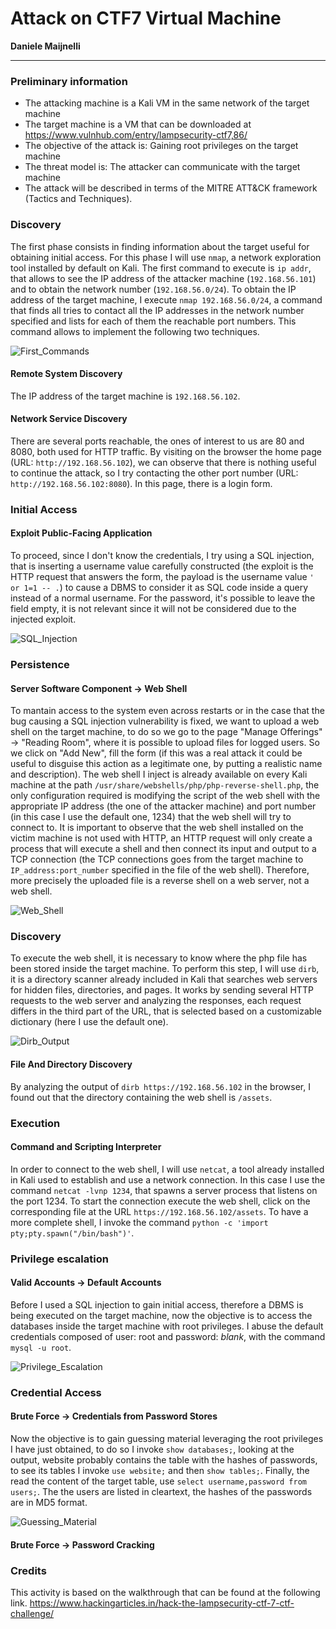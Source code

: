 # **Attack on CTF7 Virtual Machine**

**Daniele Maijnelli**

---


### Preliminary information

- The attacking machine is a Kali VM in the same network of the target machine
- The target machine is a VM that can be downloaded at https://www.vulnhub.com/entry/lampsecurity-ctf7,86/
- The objective of the attack is: Gaining root privileges on the target machine
- The threat model is: The attacker can communicate with the target machine
- The attack will be described in terms of the MITRE ATT&CK framework (Tactics and Techniques).

### **Discovery**

The first phase consists in finding information about the target useful for obtaining initial access. For this phase I will use `nmap`, a network exploration tool installed by default on Kali. The first command to execute is `ip addr`, that allows to see the IP address of the attacker machine (`192.168.56.101`) and to obtain the network number (`192.168.56.0/24`). To obtain the IP address of the target machine, I execute `nmap 192.168.56.0/24`, a command that finds all tries to contact all the IP addresses in the network number specified and lists for each of them the reachable port numbers. This command allows to implement the following two techniques.

![First_Commands](Screen1.png)

#### Remote System Discovery 

The IP address of the target machine is `192.168.56.102`.

#### Network Service Discovery

There are several ports reachable, the ones of interest to us are 80 and 8080, both used for HTTP traffic. By visiting on the browser the home page (URL: ```http://192.168.56.102```), we can observe that there is nothing useful to continue the attack, so I try contacting the other port number (URL: `http://192.168.56.102:8080`). In this page, there is a login form.

### **Initial Access**

#### Exploit Public-Facing Application
To proceed, since I don't know the credentials, I try using a SQL injection, that is inserting a username value carefully constructed (the exploit is the HTTP request that answers the form, the payload is the username value `' or 1=1 -- .`) to cause a DBMS to consider it as SQL code inside a query instead of a normal username. For the password, it's possible to leave the field empty, it is not relevant since it will not be considered due to the injected exploit.

![SQL_Injection](Screen2.png)

### **Persistence**

#### Server Software Component &rarr; Web Shell

To mantain access to the system even across restarts or in the case that the bug causing a SQL injection vulnerability is fixed, we want to upload a web shell on the target machine, to do so we go to the page "Manage Offerings" &rarr; "Reading Room", where it is possible to upload files for logged users. So we click on "Add New", fill the form (if this was a real attack it could be useful to disguise this action as a legitimate one, by putting a realistic name and description). The web shell I inject is already available on every Kali machine at the path `/usr/share/webshells/php/php-reverse-shell.php`, the only configuration required is modifying the script of the web shell with the appropriate IP address (the one of the attacker machine) and port number (in this case I use the default one, 1234) that the web shell will try to connect to. It is important to observe that the web shell installed on the victim machine is not used with HTTP, an HTTP request will only create a process that will execute a shell and then connect its input and output to a TCP connection (the TCP connections goes from the target machine to `IP_address:port_number` specified in the file of the web shell). Therefore, more precisely the uploaded file is a reverse shell on a web server, not a web shell. 

![Web_Shell](Screen3.png)

### **Discovery**

To execute the web shell, it is necessary to know where the php file has been stored inside the target machine. To perform this step, I will use `dirb`, it is a directory scanner already included in Kali that searches web servers for hidden files, directories, and pages. It works by sending several HTTP requests to the web server and analyzing the responses, each request differs in the third part of the URL, that is selected based on a customizable dictionary (here I use the default one). 

![Dirb_Output](Screen4.png)

#### File And Directory Discovery

By analyzing the output of `dirb https://192.168.56.102` in the browser, I found out that the directory containing the web shell is `/assets`. 

### **Execution**

#### Command and Scripting Interpreter

In order to connect to the web shell, I will use `netcat`, a tool already installed in Kali used to establish and use a network connection. In this case I use the command `netcat -lvnp 1234`, that spawns a server process that listens on the port 1234. To start the connection execute the web shell, click on the corresponding file at the URL `https://192.168.56.102/assets`. To have a more complete shell, I invoke the command `python -c 'import pty;pty.spawn("/bin/bash")'`.

### **Privilege escalation**

#### Valid Accounts &rarr; Default Accounts

Before I used a SQL injection to gain initial access, therefore a DBMS is being executed on the target machine, now the objective is to access the databases inside the target machine with root privileges. I abuse the default credentials composed of user: root and password: *blank*, with the command `mysql -u root`.

![Privilege_Escalation](Screen5.png)

### **Credential Access**

#### Brute Force &rarr; Credentials from Password Stores

Now the objective is to gain guessing material leveraging the root privileges I have just obtained, to do so I invoke `show databases;`, looking at the output, website probably contains the table with the hashes of passwords, to see its tables I invoke `use website;` and then `show tables;`. Finally, the read the content of the target table, use `select username,password from users;`. The the users are listed in cleartext, the hashes of the passwords are in MD5 format.

![Guessing_Material](Screen6.png)

#### Brute Force &rarr; Password Cracking



### **Credits**
This activity is based on the walkthrough that can be found at the following link.
https://www.hackingarticles.in/hack-the-lampsecurity-ctf-7-ctf-challenge/